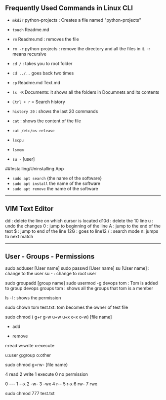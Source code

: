 ## Frequently Used Commands in Linux CLI


- `mkdir` python-projects : Creates a file named "python-projects"
- `touch` Readme.md
- `rm` Readme.md : removes the file
- `rm -r` python-projects : remove the directory and all the files in it. -r means recursive
- `cd /` : takes you to root folder
- `cd ../..` goes back two times
- `cp` Readme.md Text.md
- `ls -R` Documents: it shows all the folders in Documnets and its contents
- `Ctrl + r` = Search history
- `history 20` : shows the last 20 commands
- `cat` : shows the content of the file
- `cat /etc/os-release`
- `lscpu`
- `lsmem`

- `su -` [user]


##Installing/Uninstalling App

- `sudo apt search` {the name of the software}
- `sudo apt install` the name of the software
- `sudo apt remove` the name of the software

----------------
VIM Text Editor
----------------
dd : delete the line on which cursor is located
d10d : delete the 10 line
u : undo the changes
0 : jump to beginning of the line
A : jump to the end of the text
$ : jump to end of the line
12G : goes to line12
/ : search mode n: jumps to next match

----------------------------
User - Groups - Permissions
----------------------------
sudo adduser [User name]
sudo passwd [User name]
su [User name] : change to the user
su - : change to root user

sudo groupadd [group name]
sudo usermod -g devops tom : Tom is added to group devops
groups tom : shows all the groups that tom is a member

ls -l : shows the permission

sudo chown tom test.txt: tom becomes the owner of test file 

sudo chmod ( g+r g-w u+w u+x o-x o-w) [file name]

+ add
- remove

r:read
w:write
x:execute

u:user
g:group
o:other

sudo chmod g=rw- [file name}

4 read
2 write
1 execute
0 no permission

0 ---
1 --x
2 -w-
3 -wx
4 r--
5 r-x
6 rw-
7 rwx

sudo chmod 777 test.txt

